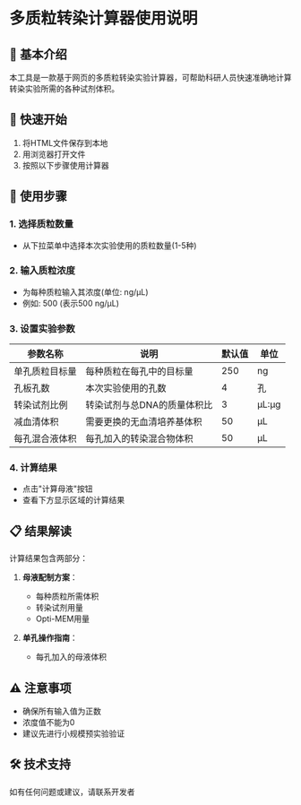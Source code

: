 # 多质粒转染计算器使用说明

## 📌 基本介绍
本工具是一款基于网页的多质粒转染实验计算器，可帮助科研人员快速准确地计算转染实验所需的各种试剂体积。

## 🚀 快速开始
1. 将HTML文件保存到本地
2. 用浏览器打开文件
3. 按照以下步骤使用计算器

## 🧪 使用步骤

### 1. 选择质粒数量
- 从下拉菜单中选择本次实验使用的质粒数量(1-5种)

### 2. 输入质粒浓度
- 为每种质粒输入其浓度(单位: ng/μL)
- 例如: 500 (表示500 ng/μL)

### 3. 设置实验参数
| 参数名称 | 说明 | 默认值 | 单位 |
|---------|------|-------|------|
| 单孔质粒目标量 | 每种质粒在每孔中的目标量 | 250 | ng |
| 孔板孔数 | 本次实验使用的孔数 | 4 | 孔 |
| 转染试剂比例 | 转染试剂与总DNA的质量体积比 | 3 | μL:μg |
| 减血清体积 | 需要更换的无血清培养基体积 | 50 | μL |
| 每孔混合液体积 | 每孔加入的转染混合物体积 | 50 | μL |

### 4. 计算结果
- 点击"计算母液"按钮
- 查看下方显示区域的计算结果

## 📋 结果解读
计算结果包含两部分：
1. **母液配制方案**：
   - 每种质粒所需体积
   - 转染试剂用量
   - Opti-MEM用量

2. **单孔操作指南**：
   - 每孔加入的母液体积

## ⚠️ 注意事项
- 确保所有输入值为正数
- 浓度值不能为0
- 建议先进行小规模预实验验证

## 🛠 技术支持
如有任何问题或建议，请联系开发者

